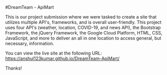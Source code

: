 #DreamTeam - ApiMart


This is our project submission where we were tasked to create a site that utilizes multiple API's, frameworks, and is overall user-friendly. This project uses four API's (weather, location, COVID-19, and news API), the Bootstrap Framework, the jQuery Framework, the Google Cloud Platform, HTML, CSS, JavaScript, and more to deliver an all in one location to access general, but necessary, information. 

You can view the live site at the following URL: https://anshul123kumar.github.io/DreamTeam-ApiMart/

Thanks!
